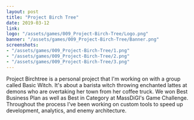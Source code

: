 ```yaml
---
layout: post
title: "Project Birch Tree"
date: 2019-03-12
link: 
logo: "/assets/games/009_Project-Birch-Tree/Logo.png"
banner: "/assets/games/009_Project-Birch-Tree/Banner.png"
screenshots:
- "/assets/games/009_Project-Birch-Tree/1.png"
- "/assets/games/009_Project-Birch-Tree/2.png"
- "/assets/games/009_Project-Birch-Tree/3.png"
---
```


Project Birchtree is a personal project that I'm working on with a group called Basic Witch. It's about a barista witch throwing enchanted lattes at demons who are overtaking her town from her coffee truck. We won Best Business Plan as well as Best in Category at MassDiGI's Game Challenge. Throughout the process I’ve been working on custom tools to speed up development, analytics, and enemy architecture.  